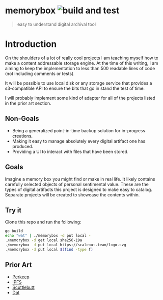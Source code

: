 # memorybox ![build and test](https://github.com/tkellen/memorybox/workflows/build%20and%20test/badge.svg?branch=master)
> easy to understand digital archival tool

# Introduction
On the shoulders of a lot of really cool projects I am teaching myself how to
make a content addressable storage engine. At the time of this writing, I am
aiming to keep the implementation to less than 500 readable lines of code (not
including comments or tests).

It will be possible to use local disk or any storage service that provides a
s3-compatible API to ensure the bits that go in stand the test of time.

I will probably implement some kind of adapter for all of the projects listed
in the prior art section.

## Non-Goals
* Being a generalized point-in-time backup solution for in-progress creations.
* Making it easy to manage absolutely every digital artifact one has produced.
* Providing a UI to interact with files that have been stored.

## Goals
Imagine a memory box you might find or make in real life. It likely contains
carefully selected objects of personal sentimental value. These are the types of
digital artifacts this project is designed to make easy to catalog. Separate
projects will be created to showcase the contents within.
 
## Try it
Clone this repo and run the following:
```sh
go build
echo "wat" | ./memorybox -d put local -
./memorybox -d get local sha256-19a
./memorybox -d put local https://scaleout.team/logo.svg
./memorybox -d put local $(find -type f)
```

## Prior Art
* [Perkeep](https://perkeep.org/)
* [IPFS](https://ipfs.io/)
* [Scuttlebutt](https://scuttlebutt.nz/)
* [Dat](https://dat.foundation/)